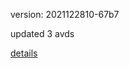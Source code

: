 version: 2021122810-67b7

updated 3 avds

[details](https://github.com/0x74f917491bfa7ebfa379/ali_avd_db/blob/master/change_log/2021/12/28/10/67b7.txt)